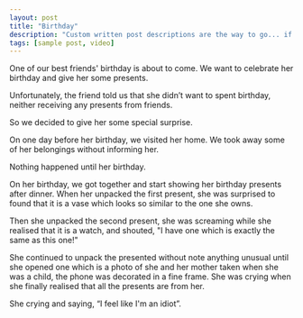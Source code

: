 ```yaml
---
layout: post
title: "Birthday"
description: "Custom written post descriptions are the way to go... if you're not lazy."
tags: [sample post, video]
---
```


One of our best friends' birthday is about to come. We want to celebrate her birthday and give her some presents. 

Unfortunately, the friend told us that she didn’t want to spent birthday, neither receiving any presents from friends.

So we decided to give her some special surprise.

On one day before her birthday, we visited her home. We took away some of her belongings without informing her.

Nothing happened until her birthday.

On her birthday, we got together and start showing her birthday presents after dinner. When her unpacked the first present, she was surprised to found that it is a vase which looks so similar to the one she owns.

Then she unpacked the second present, she was screaming while she realised that it is a watch, and shouted, "I have one which is exactly the same as this one!"

She continued to unpack the presented without note anything unusual until she opened one which is a photo of she and her mother taken when she was a child, the phone was decorated in a fine frame. She was crying when she finally realised that all the presents are from her. 

She crying and saying, “I feel like I'm an idiot”.
